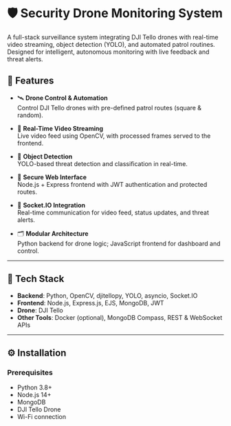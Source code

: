 # 🛡️ Security Drone Monitoring System

A full-stack surveillance system integrating DJI Tello drones with real-time video streaming, object detection (YOLO), and automated patrol routines. Designed for intelligent, autonomous monitoring with live feedback and threat alerts.

## 🚀 Features

- 🛰️ **Drone Control & Automation**  
  Control DJI Tello drones with pre-defined patrol routes (square & random).

- 🎥 **Real-Time Video Streaming**  
  Live video feed using OpenCV, with processed frames served to the frontend.

- 🧠 **Object Detection**  
  YOLO-based threat detection and classification in real-time.

- 🔐 **Secure Web Interface**  
  Node.js + Express frontend with JWT authentication and protected routes.

- 📡 **Socket.IO Integration**  
  Real-time communication for video feed, status updates, and threat alerts.

- 🗂️ **Modular Architecture**  
  Python backend for drone logic; JavaScript frontend for dashboard and control.

---

## 🧩 Tech Stack

- **Backend**: Python, OpenCV, djitellopy, YOLO, asyncio, Socket.IO  
- **Frontend**: Node.js, Express.js, EJS, MongoDB, JWT  
- **Drone**: DJI Tello  
- **Other Tools**: Docker (optional), MongoDB Compass, REST & WebSocket APIs

---

## ⚙️ Installation

### Prerequisites
- Python 3.8+
- Node.js 14+
- MongoDB
- DJI Tello Drone
- Wi-Fi connection
